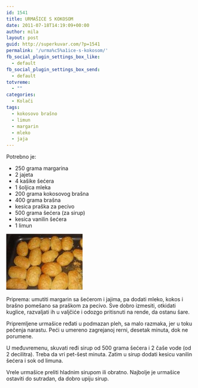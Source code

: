 ```yaml
---
id: 1541
title: URMAŠICE S KOKOSOM
date: 2011-07-18T14:19:09+00:00
author: mila
layout: post
guid: http://superkuvar.com/?p=1541
permalink: '/urma%c5%a1ice-s-kokosom/'
fb_social_plugin_settings_box_like:
  - default
fb_social_plugin_settings_box_send:
  - default
totvreme:
  - ""
categories:
  - Kolači
tags:
  - kokosovo brašno
  - limun
  - margarin
  - mleko
  - jaja
---
```

Potrebno je:

  * 250 grama margarina
  * 2 jajeta
  * 4 kašike šećera
  * 1 šoljica mleka
  * 200 grama kokosovog brašna
  * 400 grama brašna
  * kesica praška za pecivo
  * 500 grama šećera (za sirup)
  * kesica vanilin šećera
  * 1 limun

<img class="alignnone size-full wp-image-1545" title="urmasice" src="/wp-content/uploads/2011/07/urmasice3-e1310998985865.jpg" alt="" width="204" height="149" /> 

Priprema: umutiti margarin sa šećerom i jajima, pa dodati mleko, kokos i brašno pomešano sa praškom za pecivo. Sve dobro izmesiti, otkidati kuglice, razvaljati ih u valjčiće i odozgo pritisnuti na rende, da ostanu šare.

Pripremljene urmašice ređati u podmazan pleh, sa malo razmaka, jer u toku pečenja narastu. Peći u umereno zagrejanoj rerni, desetak minuta, dok ne porumene.

U međuvremenu, skuvati ređi sirup od 500 grama šećera i 2 čaše vode (od 2 decilitra). Treba da vri pet-šest minuta. Zatim u sirup dodati kesicu vanilin šećera i sok od limuna.

Vrele urmašice preliti hladnim sirupom ili obratno. Najbolje je urmašice ostaviti do sutradan, da dobro upiju sirup.